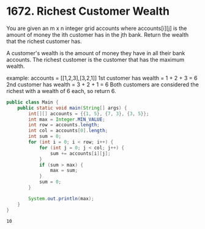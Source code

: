 # 1672. Richest Customer Wealth

You are given an m x n integer grid accounts where accounts[i][j] is the amount of money the ith customer has in the jth bank. Return the wealth that the richest customer has.

A customer's wealth is the amount of money they have in all their bank accounts. The richest customer is the customer that has the maximum wealth.

example:
accounts = [[1,2,3],[3,2,1]]
1st customer has wealth = 1 + 2 + 3 = 6
2nd customer has wealth = 3 + 2 + 1 = 6
Both customers are considered the richest with a wealth of 6 each, so return 6.

```java
public class Main {
    public static void main(String[] args) {
        int[][] accounts = {{1, 5}, {7, 3}, {3, 5}};
        int max = Integer.MIN_VALUE;
        int row = accounts.length;
        int col = accounts[0].length;
        int sum = 0;
        for (int i = 0; i < row; i++) {
            for (int j = 0; j < col; j++) {
                sum += accounts[i][j];
            }
            if (sum > max) {
                max = sum;
            }
            sum = 0;
        }

        System.out.println(max);
    }
}
```

```
10
```